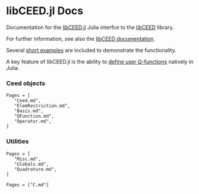 # libCEED.jl Docs

Documentation for the [libCEED.jl](https://github.com/pazner/libCEED.jl) Julia
interfce to the [libCEED](https://github.com/ceed/libceed) library.

For further information, see also the [libCEED
documentation](https://libceed.readthedocs.io/).

Several [short examples](Examples.md) are included to demonstrate the
functionality.

A key feature of libCEED.jl is the ability to [define user
Q-functions](UserQFunctions.md) natively in Julia.

### Ceed objects
```@contents
Pages = [
   "Ceed.md",
   "ElemRestriction.md",
   "Basis.md",
   "QFunction.md",
   "Operator.md",
]
```

### Utilities
```@contents
Pages = [
   "Misc.md",
   "Globals.md",
   "Quadrature.md",
]
```

```@contents
Pages = ["C.md"]
```
